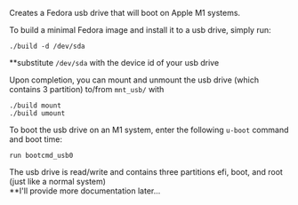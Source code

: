Creates a Fedora usb drive that will boot on Apple M1 systems.

To build a minimal Fedora image and install it to a usb drive, simply run:
```
./build -d /dev/sda
```

**substitute ```/dev/sda``` with the device id of your usb drive

Upon completion, you can mount and unmount the usb drive (which contains 3 partition) to/from ```mnt_usb/``` with 
```
./build mount
./build umount
```

To boot the usb drive on an M1 system, enter the following ```u-boot``` command and boot time:
```
run bootcmd_usb0
```

The usb drive is read/write and contains three partitions efi, boot, and root (just like a normal system)  
\*\*I'll provide more documentation later...
